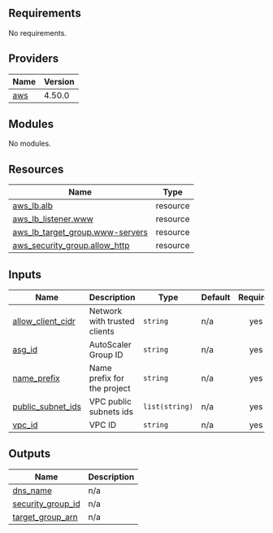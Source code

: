 <!-- BEGIN_TF_DOCS -->
## Requirements

No requirements.

## Providers

| Name | Version |
|------|---------|
| <a name="provider_aws"></a> [aws](#provider\_aws) | 4.50.0 |

## Modules

No modules.

## Resources

| Name | Type |
|------|------|
| [aws_lb.alb](https://registry.terraform.io/providers/hashicorp/aws/latest/docs/resources/lb) | resource |
| [aws_lb_listener.www](https://registry.terraform.io/providers/hashicorp/aws/latest/docs/resources/lb_listener) | resource |
| [aws_lb_target_group.www-servers](https://registry.terraform.io/providers/hashicorp/aws/latest/docs/resources/lb_target_group) | resource |
| [aws_security_group.allow_http](https://registry.terraform.io/providers/hashicorp/aws/latest/docs/resources/security_group) | resource |

## Inputs

| Name | Description | Type | Default | Required |
|------|-------------|------|---------|:--------:|
| <a name="input_allow_client_cidr"></a> [allow\_client\_cidr](#input\_allow\_client\_cidr) | Network with trusted clients | `string` | n/a | yes |
| <a name="input_asg_id"></a> [asg\_id](#input\_asg\_id) | AutoScaler Group ID | `string` | n/a | yes |
| <a name="input_name_prefix"></a> [name\_prefix](#input\_name\_prefix) | Name prefix for the project | `string` | n/a | yes |
| <a name="input_public_subnet_ids"></a> [public\_subnet\_ids](#input\_public\_subnet\_ids) | VPC public subnets ids | `list(string)` | n/a | yes |
| <a name="input_vpc_id"></a> [vpc\_id](#input\_vpc\_id) | VPC ID | `string` | n/a | yes |

## Outputs

| Name | Description |
|------|-------------|
| <a name="output_dns_name"></a> [dns\_name](#output\_dns\_name) | n/a |
| <a name="output_security_group_id"></a> [security\_group\_id](#output\_security\_group\_id) | n/a |
| <a name="output_target_group_arn"></a> [target\_group\_arn](#output\_target\_group\_arn) | n/a |
<!-- END_TF_DOCS --> 